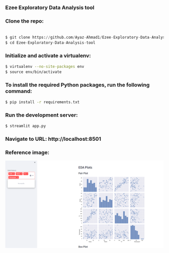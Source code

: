 ### Ezee Exploratory Data Analysis tool

### Clone the repo:
```python

$ git clone https://github.com/Ayaz-Ahmad1/Ezee-Exploratory-Data-Analysis-tool.git
$ cd Ezee-Exploratory-Data-Analysis-tool

```
### Initialize and activate a virtualenv:
```bash
$ virtualenv --no-site-packages env
$ source env/bin/activate
```
### To install the required Python packages, run the following command:
   ```bash
$ pip install -r requirements.txt
```
### Run the development server:
   ```bash
$ streamlit app.py
```
### Navigate to URL: http://localhost:8501

### Reference image:
![Pair Plot](image.png)

